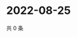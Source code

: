 # 2022-08-25

共 0 条

<!-- BEGIN WEIBO -->
<!-- 最后更新时间 Thu Aug 25 2022 19:00:52 GMT+0800 (China Standard Time) -->

<!-- END WEIBO -->
